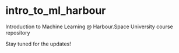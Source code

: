 # intro_to_ml_harbour
Introduction to Machine Learning @ Harbour.Space University course repository


Stay tuned for the updates!
